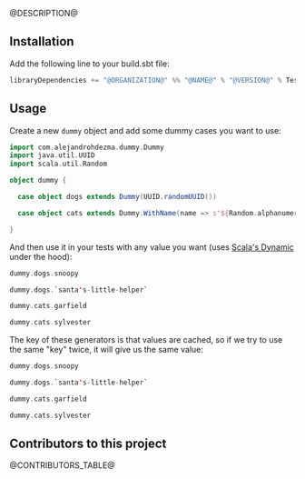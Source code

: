@DESCRIPTION@

## Installation

Add the following line to your build.sbt file:

```sbt
libraryDependencies += "@ORGANIZATION@" %% "@NAME@" % "@VERSION@" % Test
```

## Usage

Create a new `dummy` object and add some dummy cases you want to use:

```scala mdoc:silent
import com.alejandrohdezma.dummy.Dummy
import java.util.UUID
import scala.util.Random

object dummy {

  case object dogs extends Dummy(UUID.randomUUID())

  case object cats extends Dummy.WithName(name => s"${Random.alphanumeric.take(5).mkString}-$name")

}
```

And then use it in your tests with any value you want (uses
[Scala's Dynamic](https://www.scala-lang.org/api/2.13.3/scala/Dynamic.html)
under the hood):

```scala mdoc
dummy.dogs.snoopy

dummy.dogs.`santa's-little-helper`

dummy.cats.garfield

dummy.cats.sylvester
```

The key of these generators is that values are cached, so if we try to use the
same "key" twice, it will give us the same value:

```scala mdoc
dummy.dogs.snoopy

dummy.dogs.`santa's-little-helper`

dummy.cats.garfield

dummy.cats.sylvester
```

## Contributors to this project 

@CONTRIBUTORS_TABLE@
